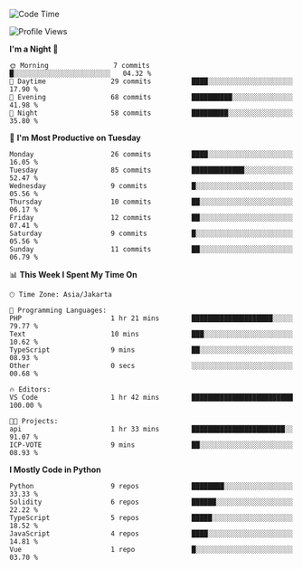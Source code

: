 <!--START_SECTION:waka-->
![Code Time](http://img.shields.io/badge/Code%20Time-1%2C551%20hrs%2022%20mins-blue)

![Profile Views](http://img.shields.io/badge/Profile%20Views-1-blue)

**I'm a Night 🦉** 

```text
🌞 Morning                7 commits           █░░░░░░░░░░░░░░░░░░░░░░░░   04.32 % 
🌆 Daytime                29 commits          ████░░░░░░░░░░░░░░░░░░░░░   17.90 % 
🌃 Evening                68 commits          ██████████░░░░░░░░░░░░░░░   41.98 % 
🌙 Night                  58 commits          █████████░░░░░░░░░░░░░░░░   35.80 % 
```
📅 **I'm Most Productive on Tuesday** 

```text
Monday                   26 commits          ████░░░░░░░░░░░░░░░░░░░░░   16.05 % 
Tuesday                  85 commits          █████████████░░░░░░░░░░░░   52.47 % 
Wednesday                9 commits           █░░░░░░░░░░░░░░░░░░░░░░░░   05.56 % 
Thursday                 10 commits          ██░░░░░░░░░░░░░░░░░░░░░░░   06.17 % 
Friday                   12 commits          ██░░░░░░░░░░░░░░░░░░░░░░░   07.41 % 
Saturday                 9 commits           █░░░░░░░░░░░░░░░░░░░░░░░░   05.56 % 
Sunday                   11 commits          ██░░░░░░░░░░░░░░░░░░░░░░░   06.79 % 
```


📊 **This Week I Spent My Time On** 

```text
🕑︎ Time Zone: Asia/Jakarta

💬 Programming Languages: 
PHP                      1 hr 21 mins        ████████████████████░░░░░   79.77 % 
Text                     10 mins             ███░░░░░░░░░░░░░░░░░░░░░░   10.62 % 
TypeScript               9 mins              ██░░░░░░░░░░░░░░░░░░░░░░░   08.93 % 
Other                    0 secs              ░░░░░░░░░░░░░░░░░░░░░░░░░   00.68 % 

🔥 Editors: 
VS Code                  1 hr 42 mins        █████████████████████████   100.00 % 

🐱‍💻 Projects: 
api                      1 hr 33 mins        ███████████████████████░░   91.07 % 
ICP-VOTE                 9 mins              ██░░░░░░░░░░░░░░░░░░░░░░░   08.93 % 
```

**I Mostly Code in Python** 

```text
Python                   9 repos             ████████░░░░░░░░░░░░░░░░░   33.33 % 
Solidity                 6 repos             ██████░░░░░░░░░░░░░░░░░░░   22.22 % 
TypeScript               5 repos             █████░░░░░░░░░░░░░░░░░░░░   18.52 % 
JavaScript               4 repos             ████░░░░░░░░░░░░░░░░░░░░░   14.81 % 
Vue                      1 repo              █░░░░░░░░░░░░░░░░░░░░░░░░   03.70 % 
```




<!--END_SECTION:waka-->
